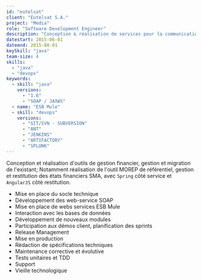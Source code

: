 ```yaml
---
id: "eutelsat"
client: "Eutelsat S.A."
project: "Media"
role: "Software Development Engineer" 
description: "Conception & réalisation de services pour la communication de Média vers les interfaces de télétransmission satellitaire"
datestart: 2015-06-01
dateend: 2015-08-01
keySkill: "java"
team-size: 4
skills:
  - "java"
  - "devops"
keywords:
  - skill: "java"
    versions:
      - "1.6"
      - "SOAP / JAXWS"
  - name: "ESB Mule"
  - skill: "devops"
    versions:
      - "GIT/SVN - SUBVERSION"
      - "ANT"
      - "JENKINS"
      - "ARTIFACTORY"
      - "SPLUNK"
---
```


Conception et réalisation d'outils de gestion financier, gestion et migration de l'existant; Notamment réalisation de l'outil MOREP de référentiel, gestion et restitution des états financiers SMA, avec `Spring` côté service et `AngularJS` côté restitution.

- Mise en place du socle technique
- Développement des web-service SOAP
- Mise en place de webs services ESB Mule
- Interaction avec les bases de données
- Développement de nouveaux modules
- Participation aux démos client, planification des sprints
- Release Management
- Mise en production
- Rédaction de spécifications techniques
- Maintenance corrective et évolutive
- Tests unitaires et TDD
- Support
- Vieille technologique
